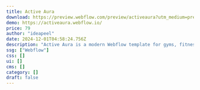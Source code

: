 ```yaml
---
title: Active Aura
download: https://preview.webflow.com/preview/activeaura?utm_medium=preview_link&utm_source=designer&utm_content=activeaura&preview=f5bc560d67148cbd80ca1a6a92985d54&locale=en&workflow=preview
demo: https://activeaura.webflow.io/
price: 79
author: "ideapeel"
date: 2024-12-01T04:58:24.756Z
description: "Active Aura is a modern Webflow template for gyms, fitness trainers, and health clubs. It offers bold, responsive layouts with customizable sections to showcase classes, trainers, and programs, delivering an engaging and dynamic user experience."
ssg: ["Webflow"]
css: []
ui: []
cms: []
category: []
draft: false
---
```

